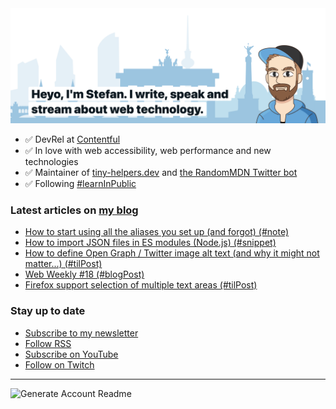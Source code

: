 <img alt="Heyo, I'm Stefan. I write and speak about web technology." src="https://raw.githubusercontent.com/stefanjudis/stefanjudis/main/screenshot.png">

- ✅ DevRel at [Contentful](https://www.contentful.com)
- ✅ In love with web accessibility, web performance and new technologies
- ✅ Maintainer of [tiny-helpers.dev](https://tiny-helpers.dev) and [the RandomMDN Twitter bot](https://twitter.com/randomMDN)
- ✅ Following [#learnInPublic](https://www.stefanjudis.com/today-i-learned/)
### Latest articles on [my blog](https://www.stefanjudis.com)

<!-- BLOG-POST-LIST:START -->
- [How to start using all the aliases you set up (and forgot) (#note)](https://www.stefanjudis.com/notes/how-to-start-using-all-the-aliases-you-set-up-and-forgot/)
- [How to import JSON files in ES modules (Node.js) (#snippet)](https://www.stefanjudis.com/snippets/how-to-import-json-files-in-es-modules-node-js/)
- [How to define Open Graph / Twitter image alt text (and why it might not matter...) (#tilPost)](https://www.stefanjudis.com/today-i-learned/how-to-define-open-graph-twitter-image-alt-text-and-why-it-might-not-matter/)
- [Web Weekly #18 (#blogPost)](https://www.stefanjudis.com/blog/web-weekly-18/)
- [Firefox support selection of multiple text areas (#tilPost)](https://www.stefanjudis.com/today-i-learned/firefox-support-selection-of-multiple-text-areas/)
<!-- BLOG-POST-LIST:END -->

### Stay up to date

- [Subscribe to my newsletter](https://www.stefanjudis.com/newsletter/)
- [Follow RSS](https://www.stefanjudis.com/feeds/)
- [Subscribe on YouTube](https://youtube.com/c/stefanjudis)
- [Follow on Twitch](https://www.twitch.tv/stefanjudis)

---

![Generate Account Readme](https://github.com/stefanjudis/stefanjudis/workflows/Generate%20Account%20Readme/badge.svg)
